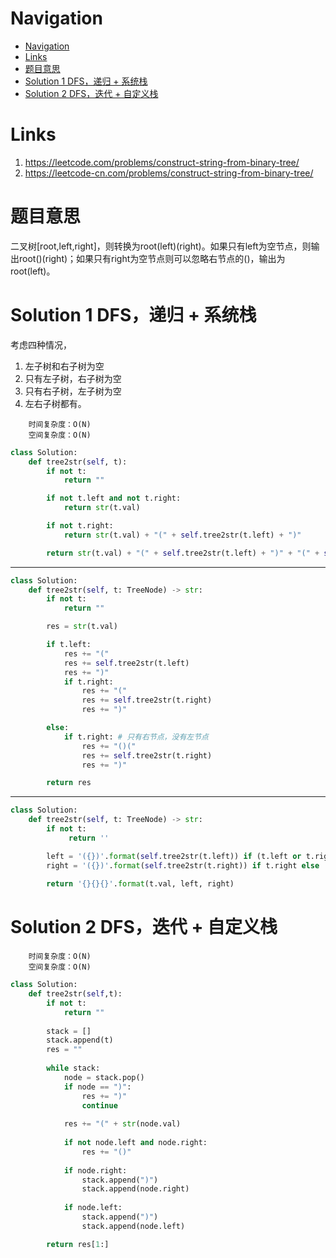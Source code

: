 # Navigation
- [Navigation](#navigation)
- [Links](#links)
- [题目意思](#%e9%a2%98%e7%9b%ae%e6%84%8f%e6%80%9d)
- [Solution 1 DFS，递归 + 系统栈](#solution-1-dfs%e9%80%92%e5%bd%92--%e7%b3%bb%e7%bb%9f%e6%a0%88)
- [Solution 2 DFS，迭代 + 自定义栈](#solution-2-dfs%e8%bf%ad%e4%bb%a3--%e8%87%aa%e5%ae%9a%e4%b9%89%e6%a0%88)

# Links
1. https://leetcode.com/problems/construct-string-from-binary-tree/
2. https://leetcode-cn.com/problems/construct-string-from-binary-tree/


# 题目意思
二叉树[root,left,right]，则转换为root(left)(right)。如果只有left为空节点，则输出root()(right)；如果只有right为空节点则可以忽略右节点的()，输出为root(left)。

# Solution 1 DFS，递归 + 系统栈
考虑四种情况，
1. 左子树和右子树为空
2. 只有左子树，右子树为空 
3. 只有右子树，左子树为空
4. 左右子树都有。

```
    时间复杂度：O(N)
    空间复杂度：O(N)
```

```python
class Solution:
    def tree2str(self, t):
        if not t:
            return ""

        if not t.left and not t.right:
            return str(t.val)

        if not t.right:
            return str(t.val) + "(" + self.tree2str(t.left) + ")"

        return str(t.val) + "(" + self.tree2str(t.left) + ")" + "(" + self.tree2str(t.right) + ")"
```
---
```python
class Solution:
    def tree2str(self, t: TreeNode) -> str:
        if not t:
            return ""

        res = str(t.val)

        if t.left:
            res += "("
            res += self.tree2str(t.left)
            res += ")"
            if t.right:
                res += "("
                res += self.tree2str(t.right)
                res += ")"

        else:   
            if t.right: # 只有右节点，没有左节点
                res += "()("
                res += self.tree2str(t.right)
                res += ")"

        return res
```
---
```python
class Solution:
    def tree2str(self, t: TreeNode) -> str:
        if not t:
             return ''

        left = '({})'.format(self.tree2str(t.left)) if (t.left or t.right) else ''
        right = '({})'.format(self.tree2str(t.right)) if t.right else ''
        
        return '{}{}{}'.format(t.val, left, right)
```

# Solution 2 DFS，迭代 + 自定义栈
```
    时间复杂度：O(N)
    空间复杂度：O(N)
```
```python
class Solution:
    def tree2str(self,t):
        if not t: 
            return ""
        
        stack = []
        stack.append(t)
        res = ""
        
        while stack:
            node = stack.pop()
            if node == ")":
                res += ")"
                continue
                
            res += "(" + str(node.val)
            
            if not node.left and node.right:
                res += "()"
                
            if node.right:
                stack.append(")")
                stack.append(node.right)
                
            if node.left:
                stack.append(")")
                stack.append(node.left)

        return res[1:]
```